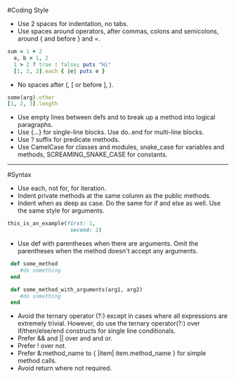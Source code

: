 #Coding Style
- Use 2 spaces for indentation, no tabs.
- Use spaces around operators, after commas, colons and semicolons, around { and before } and =.
```ruby
sum = 1 + 2
  a, b = 1, 2
  1 > 2 ? true : false; puts "Hi"
  [1, 2, 3].each { |e| puts e }
```
- No spaces after (, [ or before ], ).
```ruby
some(arg).other
[1, 2, 3].length
```
- Use empty lines between defs and to break up a method into logical paragraphs.
- Use {...} for single-line blocks. Use do..end for multi-line blocks.
- Use ? suffix for predicate methods.
- Use CamelCase for classes and modules, snake_case for variables and methods, SCREAMING_SNAKE_CASE for constants.

----------------------------------------------

#Syntax
- Use each, not for, for iteration.
- Indent private methods at the same column as the public methods.
- Indent when as deep as case. Do the same for if and else as well. Use the same style for arguments.
```ruby
this_is_an_example(first: 1,
                    second: 2)
```
- Use def with parentheses when there are arguments. Omit the parentheses when the method doesn't accept any arguments.
```ruby
 def some_method
    #do something
 end

 def some_method_with_arguments(arg1, arg2)
    #do something
 end
```
- Avoid the ternary operator (?:) except in cases where all expressions are extremely trivial. However, do use the ternary operator(?:) over if/then/else/end constructs for single line conditionals.
- Prefer && and || over and and or.
- Prefer ! over not.
- Prefer &:method_name to { |item| item.method_name } for simple method calls.
- Avoid return where not required.
